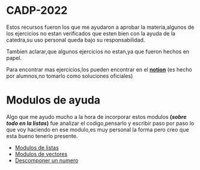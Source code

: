 # **CADP-2022**
Estos recursos fueron los que me ayudaron a aprobar la materia,algunos de los ejercicios no estan verificados que esten bien con la ayuda de la catedra,su uso personal queda bajo su responsabilidad.


Tambien aclarar,que algunos ejercicios no estan,ya que fueron hechos en papel.

Para encontrar mas ejercicios,los pueden encontrar en el **[notion](https://www.notion.so/CADP-12584257b8ee4a50ae36cb074b4dd34a)** (es hecho por alumnos,no tomarlo como soluciones oficiales) 

# **Modulos de ayuda**

Algo que me ayudo mucho a la hora de incorporar estos modulos **(_sobre todo en la listas_)** fue analizar el codigo,pensarlo y escribir paso por paso lo que voy haciendo en ese modulo,es muy personal la forma pero creo que esta bueno tenerlo presente.

- [Modulos de listas](https://github.com/dntluchini/CADP-2022/tree/main/Modulos/Listas)
- [Modulos de vectores](https://github.com/dntluchini/CADP-2022/tree/main/Modulos/Vectores)
- [Descomponer un numero](https://github.com/dntluchini/CADP-2022/blob/main/Modulos/Descomponer%20un%20numero%20(contador%20pares%20impares).txt)
